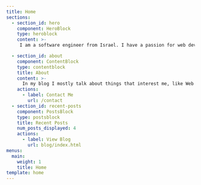 ```yaml
---
title: Home
sections:
  - section_id: hero
    component: HeroBlock
    type: heroblock
    content: >-
     I am a software engineer from Israel. I have a passion for web development and specialize in designing, developing, deploying, maintaining and debugging end-to-end web applications all over the stack, willing to learn new technologies and taking new exciting challenges.

  - section_id: about
    component: ContentBlock
    type: contentblock
    title: About
    content: >-
      In my blog I mostly talk about things that interest me, like Web development, React, HTML5 and share of pet projects I am working on. 
    actions:
      - label: Contact Me
        url: /contact
  - section_id: recent-posts
    component: PostsBlock
    type: postsblock
    title: Recent Posts
    num_posts_displayed: 4
    actions:
      - label: View Blog
        url: blog/index.html
menus:
  main:
    weight: 1
    title: Home
template: home
---
```

